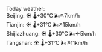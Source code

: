 Today weather:  
Beijing: ☀️   🌡️+30°C 🌬️↖7km/h  
Tianjin: ☀️   🌡️+31°C 🌬️↗15km/h  
Shijiazhuang: ☀️   🌡️+30°C 🌬️←5km/h  
Tangshan: ☀️   🌡️+31°C 🌬️↗11km/h  
